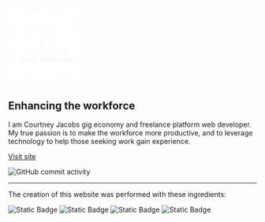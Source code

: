 # <img src="img/logos/CourdevelopsWhite.png" alt="Logo" style="height: 150px; width:150px;"/>

## Enhancing the workforce

I am Courtney Jacobs gig economy and freelance platform web developer. My true passion is to make the workforce more productive, and to leverage technology to help those seeking work gain experience.

[Visit site](https://courdevelops.com)  

![GitHub commit activity](https://img.shields.io/github/commit-activity/t/courthub74/courdevelops-website?style=flat&logo=GitHub)

<hr>

The creation of this website was performed with these ingredients:


![Static Badge](https://img.shields.io/badge/HTML-red?logo=HTML5&logoColor=%23ffffff)
![Static Badge](https://img.shields.io/badge/Saas-hotpink?logo=sass&logoColor=%23ffffff)
![Static Badge](https://img.shields.io/badge/CSS-blue?logo=CSS3&logoColor=%23ffffff)
![Static Badge](https://img.shields.io/badge/JavaScript-yellow?logo=CSS3&logoColor=%23ffffff)







